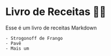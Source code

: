 # Livro de Receitas :man_cook:

Esse é um livro de receitas Markdown

	- Strogonoff de Frango
	- Pavê
	- Mais um
